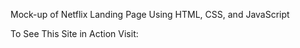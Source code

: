 Mock-up of Netflix Landing Page Using HTML, CSS, and JavaScript


To See This Site in Action Visit: 